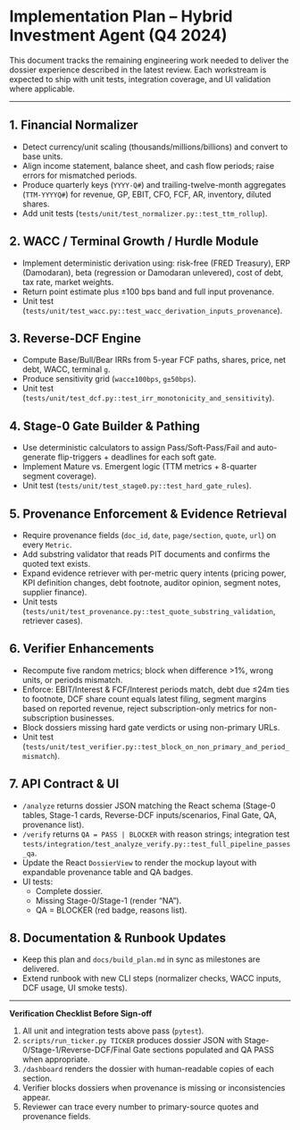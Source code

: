 # Implementation Plan – Hybrid Investment Agent (Q4 2024)

This document tracks the remaining engineering work needed to deliver the dossier experience described in the latest review. Each workstream is expected to ship with unit tests, integration coverage, and UI validation where applicable.

---

## 1. Financial Normalizer
- Detect currency/unit scaling (thousands/millions/billions) and convert to base units.
- Align income statement, balance sheet, and cash flow periods; raise errors for mismatched periods.
- Produce quarterly keys (`YYYY-Q#`) and trailing-twelve-month aggregates (`TTM-YYYYQ#`) for revenue, GP, EBIT, CFO, FCF, AR, inventory, diluted shares.
- Add unit tests (`tests/unit/test_normalizer.py::test_ttm_rollup`).

## 2. WACC / Terminal Growth / Hurdle Module
- Implement deterministic derivation using: risk-free (FRED Treasury), ERP (Damodaran), beta (regression or Damodaran unlevered), cost of debt, tax rate, market weights.
- Return point estimate plus ±100 bps band and full input provenance.
- Unit test (`tests/unit/test_wacc.py::test_wacc_derivation_inputs_provenance`).

## 3. Reverse-DCF Engine
- Compute Base/Bull/Bear IRRs from 5-year FCF paths, shares, price, net debt, WACC, terminal `g`.
- Produce sensitivity grid (`wacc±100bps`, `g±50bps`).
- Unit test (`tests/unit/test_dcf.py::test_irr_monotonicity_and_sensitivity`).

## 4. Stage-0 Gate Builder & Pathing
- Use deterministic calculators to assign Pass/Soft-Pass/Fail and auto-generate flip-triggers + deadlines for each soft gate.
- Implement Mature vs. Emergent logic (TTM metrics + 8-quarter segment coverage).
- Unit test (`tests/unit/test_stage0.py::test_hard_gate_rules`).

## 5. Provenance Enforcement & Evidence Retrieval
- Require provenance fields (`doc_id`, `date`, `page/section`, `quote`, `url`) on every `Metric`.
- Add substring validator that reads PIT documents and confirms the quoted text exists.
- Expand evidence retriever with per-metric query intents (pricing power, KPI definition changes, debt footnote, auditor opinion, segment notes, supplier finance).
- Unit tests (`tests/unit/test_provenance.py::test_quote_substring_validation`, retriever cases).

## 6. Verifier Enhancements
- Recompute five random metrics; block when difference >1%, wrong units, or periods mismatch.
- Enforce: EBIT/Interest & FCF/Interest periods match, debt due ≤24m ties to footnote, DCF share count equals latest filing, segment margins based on reported revenue, reject subscription-only metrics for non-subscription businesses.
- Block dossiers missing hard gate verdicts or using non-primary URLs.
- Unit test (`tests/unit/test_verifier.py::test_block_on_non_primary_and_period_mismatch`).

## 7. API Contract & UI
- `/analyze` returns dossier JSON matching the React schema (Stage-0 tables, Stage-1 cards, Reverse-DCF inputs/scenarios, Final Gate, QA, provenance list).
- `/verify` returns `QA = PASS | BLOCKER` with reason strings; integration test `tests/integration/test_analyze_verify.py::test_full_pipeline_passes_qa`.
- Update the React `DossierView` to render the mockup layout with expandable provenance table and QA badges.
- UI tests:  
  - Complete dossier.  
  - Missing Stage-0/Stage-1 (render “NA”).  
  - QA = BLOCKER (red badge, reasons list).

## 8. Documentation & Runbook Updates
- Keep this plan and `docs/build_plan.md` in sync as milestones are delivered.
- Extend runbook with new CLI steps (normalizer checks, WACC inputs, DCF usage, UI smoke tests).

---

**Verification Checklist Before Sign-off**
1. All unit and integration tests above pass (`pytest`).
2. `scripts/run_ticker.py TICKER` produces dossier JSON with Stage-0/Stage-1/Reverse-DCF/Final Gate sections populated and QA PASS when appropriate.
3. `/dashboard` renders the dossier with human-readable copies of each section.
4. Verifier blocks dossiers when provenance is missing or inconsistencies appear.
5. Reviewer can trace every number to primary-source quotes and provenance fields.
